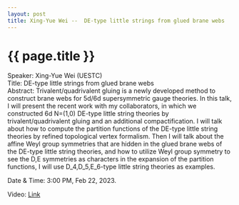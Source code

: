 ```yaml
---
layout: post
title: Xing-Yue Wei --  DE-type little strings from glued brane webs
---
```


{{ page.title }}
================

Speaker: Xing-Yue Wei (UESTC)  
Title:  DE-type little strings from glued brane webs  
Abstract: Trivalent/quadrivalent gluing is a newly developed method to construct brane webs for 5d/6d supersymmetric gauge theories. In this talk, I will present the recent work with my collaborators, in which we constructed 6d N=(1,0) DE-type little string theories by trivalent/quadrivalent gluing and an additional compactification. I will talk about how to compute the partition functions of the DE-type little string theories by refined topological vertex formalism. Then I will talk about the affine Weyl group symmetries that are hidden in the glued brane webs of the DE-type little string theories, and how to utilize Weyl group symmetry to see the D,E symmetries as characters in the expansion of the partition functions, I will use D_4,D_5,E_6-type little string theories as examples.    

Date & Time: 3:00 PM, Feb 22, 2023.

Video: [Link](https://www.bilibili.com/video/BV1AM411w7jE/?share_source=copy_web&vd_source=24b177539d23769c10e3e2d6f6e5e60d)  